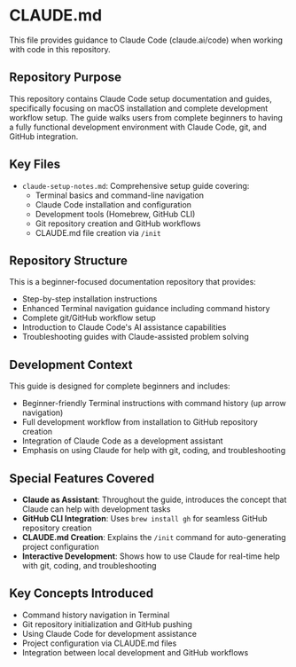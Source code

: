 # CLAUDE.md

This file provides guidance to Claude Code (claude.ai/code) when working with code in this repository.

## Repository Purpose

This repository contains Claude Code setup documentation and guides, specifically focusing on macOS installation and complete development workflow setup. The guide walks users from complete beginners to having a fully functional development environment with Claude Code, git, and GitHub integration.

## Key Files

- `claude-setup-notes.md`: Comprehensive setup guide covering:
  - Terminal basics and command-line navigation
  - Claude Code installation and configuration
  - Development tools (Homebrew, GitHub CLI)
  - Git repository creation and GitHub workflows
  - CLAUDE.md file creation via `/init`

## Repository Structure

This is a beginner-focused documentation repository that provides:
- Step-by-step installation instructions
- Enhanced Terminal navigation guidance including command history
- Complete git/GitHub workflow setup
- Introduction to Claude Code's AI assistance capabilities
- Troubleshooting guides with Claude-assisted problem solving

## Development Context

This guide is designed for complete beginners and includes:
- Beginner-friendly Terminal instructions with command history (up arrow navigation)
- Full development workflow from installation to GitHub repository creation
- Integration of Claude Code as a development assistant
- Emphasis on using Claude for help with git, coding, and troubleshooting

## Special Features Covered

- **Claude as Assistant**: Throughout the guide, introduces the concept that Claude can help with development tasks
- **GitHub CLI Integration**: Uses `brew install gh` for seamless GitHub repository creation
- **CLAUDE.md Creation**: Explains the `/init` command for auto-generating project configuration
- **Interactive Development**: Shows how to use Claude for real-time help with git, coding, and troubleshooting

## Key Concepts Introduced

- Command history navigation in Terminal
- Git repository initialization and GitHub pushing
- Using Claude Code for development assistance
- Project configuration via CLAUDE.md files
- Integration between local development and GitHub workflows